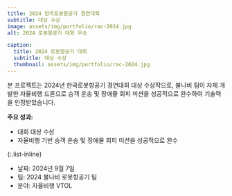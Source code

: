 ```yaml
---
title: 2024 한국로봇항공기 경연대회
subtitle: 대상 수상
image: assets/img/portfolio/rac-2024.jpg
alt: 2024 로봇항공기 대회 우승

caption:
  title: 2024 로봇항공기 대회
  subtitle: 대상 수상
  thumbnail: assets/img/portfolio/rac-2024.jpg
---
```

본 프로젝트는 2024년 한국로봇항공기 경연대회 대상 수상작으로, 불나비 팀이 자체 개발한 자율비행 드론으로 승객 운송 및 장애물 회피 미션을 성공적으로 완수하여 기술력을 인정받았습니다.

**주요 성과:**
- 대회 대상 수상
- 자율비행 기반 승객 운송 및 장애물 회피 미션을 성공적으로 완수

{:.list-inline}
- 날짜: 2024년 9월 7일
- 팀: 2024 불나비 로봇항공기 팀
- 분야: 자율비행 VTOL
